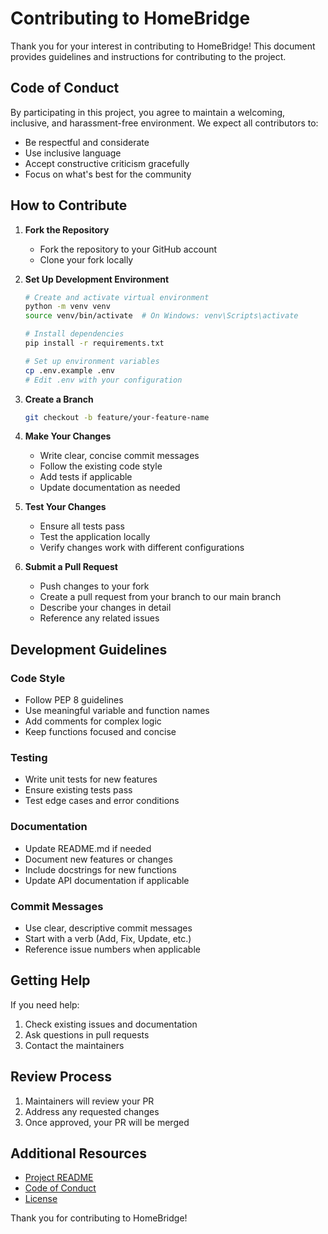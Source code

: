 # Contributing to HomeBridge

Thank you for your interest in contributing to HomeBridge! This document provides guidelines and instructions for contributing to the project.

## Code of Conduct

By participating in this project, you agree to maintain a welcoming, inclusive, and harassment-free environment. We expect all contributors to:
- Be respectful and considerate
- Use inclusive language
- Accept constructive criticism gracefully
- Focus on what's best for the community

## How to Contribute

1. **Fork the Repository**
   - Fork the repository to your GitHub account
   - Clone your fork locally

2. **Set Up Development Environment**
   ```bash
   # Create and activate virtual environment
   python -m venv venv
   source venv/bin/activate  # On Windows: venv\Scripts\activate
   
   # Install dependencies
   pip install -r requirements.txt
   
   # Set up environment variables
   cp .env.example .env
   # Edit .env with your configuration
   ```

3. **Create a Branch**
   ```bash
   git checkout -b feature/your-feature-name
   ```

4. **Make Your Changes**
   - Write clear, concise commit messages
   - Follow the existing code style
   - Add tests if applicable
   - Update documentation as needed

5. **Test Your Changes**
   - Ensure all tests pass
   - Test the application locally
   - Verify changes work with different configurations

6. **Submit a Pull Request**
   - Push changes to your fork
   - Create a pull request from your branch to our main branch
   - Describe your changes in detail
   - Reference any related issues

## Development Guidelines

### Code Style
- Follow PEP 8 guidelines
- Use meaningful variable and function names
- Add comments for complex logic
- Keep functions focused and concise

### Testing
- Write unit tests for new features
- Ensure existing tests pass
- Test edge cases and error conditions

### Documentation
- Update README.md if needed
- Document new features or changes
- Include docstrings for new functions
- Update API documentation if applicable

### Commit Messages
- Use clear, descriptive commit messages
- Start with a verb (Add, Fix, Update, etc.)
- Reference issue numbers when applicable

## Getting Help

If you need help:
1. Check existing issues and documentation
2. Ask questions in pull requests
3. Contact the maintainers

## Review Process

1. Maintainers will review your PR
2. Address any requested changes
3. Once approved, your PR will be merged

## Additional Resources

- [Project README](README.md)
- [Code of Conduct](CODE_OF_CONDUCT.md)
- [License](LICENSE)

Thank you for contributing to HomeBridge! 
